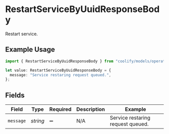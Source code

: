 # RestartServiceByUuidResponseBody

Restart service.

## Example Usage

```typescript
import { RestartServiceByUuidResponseBody } from "coolify/models/operations";

let value: RestartServiceByUuidResponseBody = {
  message: "Service restaring request queued.",
};
```

## Fields

| Field                             | Type                              | Required                          | Description                       | Example                           |
| --------------------------------- | --------------------------------- | --------------------------------- | --------------------------------- | --------------------------------- |
| `message`                         | *string*                          | :heavy_minus_sign:                | N/A                               | Service restaring request queued. |